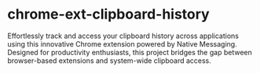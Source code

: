 # chrome-ext-clipboard-history
Effortlessly track and access your clipboard history across applications using this innovative Chrome extension powered by Native Messaging. Designed for productivity enthusiasts, this project bridges the gap between browser-based extensions and system-wide clipboard access.
